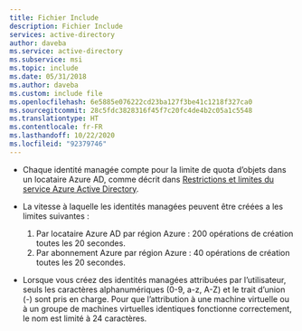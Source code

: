 ```yaml
---
title: Fichier Include
description: Fichier Include
services: active-directory
author: daveba
ms.service: active-directory
ms.subservice: msi
ms.topic: include
ms.date: 05/31/2018
ms.author: daveba
ms.custom: include file
ms.openlocfilehash: 6e5885e076222cd23ba127f3be41c1218f327ca0
ms.sourcegitcommit: 28c5fdc3828316f45f7c20fc4de4b2c05a1c5548
ms.translationtype: HT
ms.contentlocale: fr-FR
ms.lasthandoff: 10/22/2020
ms.locfileid: "92379746"
---
```

- Chaque identité managée compte pour la limite de quota d’objets dans un locataire Azure AD, comme décrit dans [Restrictions et limites du service Azure Active Directory](../articles/active-directory/enterprise-users/directory-service-limits-restrictions.md).
-   La vitesse à laquelle les identités managées peuvent être créées a les limites suivantes :

    1. Par locataire Azure AD par région Azure : 200 opérations de création toutes les 20 secondes.
    2. Par abonnement Azure par région Azure : 40 opérations de création toutes les 20 secondes.

- Lorsque vous créez des identités managées attribuées par l’utilisateur, seuls les caractères alphanumériques (0-9, a-z, A-Z) et le trait d’union (-) sont pris en charge. Pour que l’attribution à une machine virtuelle ou à un groupe de machines virtuelles identiques fonctionne correctement, le nom est limité à 24 caractères.
